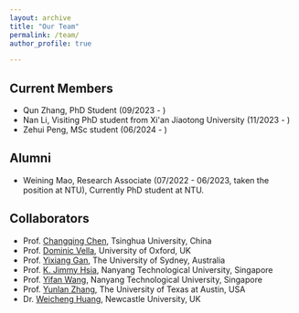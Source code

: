 ```yaml
---
layout: archive
title: "Our Team"
permalink: /team/
author_profile: true

---
```


Current Members
--------
* Qun Zhang, PhD Student (09/2023 - )
* Nan Li, Visiting PhD student from Xi'an Jiaotong University (11/2023 - )
* Zehui Peng, MSc student (06/2024 - )

Alumni
--------
* Weining Mao, Research Associate (07/2022 - 06/2023, taken the position at NTU), Currently PhD student at NTU.

Collaborators
--------
* Prof. [Changqing Chen](https://www.hy.tsinghua.edu.cn/hyen/info/1162/1189.htm), Tsinghua University, China
* Prof. [Dominic Vella](https://people.maths.ox.ac.uk/vella/index.html), University of Oxford, UK
* Prof. [Yixiang Gan](https://drgan.org/), The University of Sydney, Australia
* Prof. [K. Jimmy Hsia](https://dr.ntu.edu.sg/cris/rp/rp00575), Nanyang Technological University, Singapore
* Prof. [Yifan Wang](https://www.yifanwangntu.com/), Nanyang Technological University, Singapore
* Prof. [Yunlan Zhang](https://sites.utexas.edu/utmaslab/), The University of Texas at Austin, USA
* Dr. [Weicheng Huang](https://weicheng-huang-mechanics.github.io/website/), Newcastle University, UK
